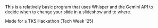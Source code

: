 This is a relatively basic program that uses Whisper and the Gemini API to decide when to change your slide in a slideshow and to where.

Made for a TKS Hackathon (Tech Week '25)
